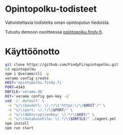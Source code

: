 # Opintopolku-todisteet
Vahvistettavia todisteita oman opintopolun tiedoista.

Tutustu demoon osoitteessa [opintopolku.findy.fi](https://opintopolku.findy.fi/).

# Käyttöönotto

```sh
git clone https://github.com/FindyFi/opintopolku.git
cd opintopolku
npm i @veramo/cli -g
veramo config create
HOST='opintopolku.findy.fi'
PORT=4343
DBFILE='veramo.db'
KEY=`veramo config gen-key -q`
sed -i'.default' \
 -e "s/\(baseUrl: \).*/\1'https:\/\/$HOST'/" \
 -e "s/\(port: \).*/\1$PORT/" \
 -e "s/\(dbEncryptionKey: \).*/\1$KEY/" \
 -e "s/\(databaseFile: \).*/\1$DBFILE/" ./agent.yml
npm install
npm run start
```
